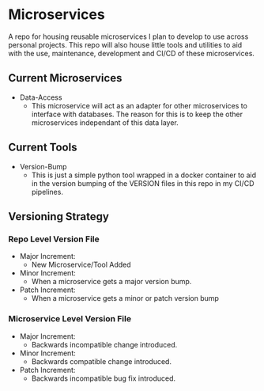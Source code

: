 # Microservices
A repo for housing reusable microservices I plan to develop to use across personal projects. This repo will also house little tools and utilities to aid with the use, maintenance, development and CI/CD of these microservices.

## Current Microservices
- Data-Access
  - This microservice will act as an adapter for other microservices to interface with databases. The reason for this is to keep the other microservices independant of this data layer.

## Current Tools
- Version-Bump
  - This is just a simple python tool wrapped in a docker container to aid in the version bumping of the VERSION files in this repo in my CI/CD pipelines.

## Versioning Strategy
### Repo Level Version File
- Major Increment:
  - New Microservice/Tool Added
- Minor Increment:
  - When a microservice gets a major version bump.
- Patch Increment:
  - When a microservice gets a minor or patch version bump

### Microservice Level Version File
- Major Increment:
  - Backwards incompatible change introduced.
- Minor Increment:
  - Backwards compatible change introduced.
- Patch Increment:
  - Backwards incompatible bug fix introduced.